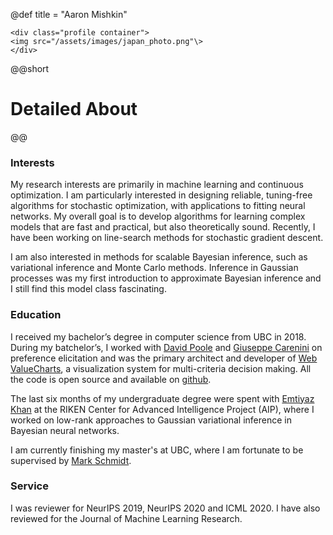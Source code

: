 @def title = "Aaron Mishkin"


~~~
<div class="profile container">
<img src="/assets/images/japan_photo.png"\>
</div>
~~~

@@short
# Detailed About
@@

### Interests
My research interests are primarily in machine learning and continuous optimization. I am particularly interested in designing reliable, tuning-free algorithms for stochastic optimization, with applications to fitting neural networks. My overall goal is to develop algorithms for learning complex models that are fast and practical, but also theoretically sound. Recently, I have been working on line-search methods for stochastic gradient descent.

I am also interested in methods for scalable Bayesian inference, such as variational inference and Monte Carlo methods. Inference in Gaussian processes was my first introduction to approximate Bayesian inference and I still find this model class fascinating.

### Education
I received my bachelor’s degree in computer science from UBC in 2018. During my batchelor’s, I worked with [David Poole](https://www.cs.ubc.ca/~poole/) and [Giuseppe Carenini](https://www.cs.ubc.ca/~carenini/) on preference elicitation and was the primary architect and developer of [Web ValueCharts](http://valuecharts.cs.ubc.ca/register), a visualization system for multi-criteria decision making. All the code is open source and available on [github](https://github.com/ValueChart/WebValueCharts).

The last six months of my undergraduate degree were spent with [Emtiyaz Khan](https://emtiyaz.github.io/index.html) at the RIKEN Center for Advanced Intelligence Project (AIP), where I worked on low-rank approaches to Gaussian variational inference in Bayesian neural networks.

I am currently finishing my master's at UBC, where I am fortunate to be supervised by [Mark Schmidt](https://www.cs.ubc.ca/~schmidtm/).

### Service
I was reviewer for NeurIPS 2019, NeurIPS 2020 and ICML 2020. I have also reviewed for the Journal of Machine Learning Research. 


